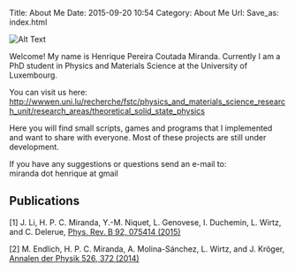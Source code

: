 Title: About Me
Date: 2015-09-20 10:54
Category: About Me
Url:
Save_as: index.html

![Alt Text]({filename}/images/me.jpg)

Welcome!
My name is Henrique Pereira Coutada Miranda.
Currently I am a PhD student in Physics and Materials Science at the University of Luxembourg.

You can visit us here:
http://wwwen.uni.lu/recherche/fstc/physics_and_materials_science_research_unit/research_areas/theoretical_solid_state_physics

Here you will find small scripts, games and programs that I implemented and want to share with everyone.
Most of these projects are still under development.

If you have any suggestions or questions send an e-mail to:  
miranda dot henrique at gmail

Publications
------------

[1] J. Li, H. P. C. Miranda, Y.-M. Niquet, L. Genovese, I. Duchemin, L. Wirtz, and C. Delerue, [Phys. Rev. B 92, 075414 (2015)](http://link.aps.org/doi/10.1103/PhysRevB.92.075414)

[2] M. Endlich, H. P. C. Miranda, A. Molina-Sánchez, L. Wirtz, and J. Kröger, [Annalen der Physik 526, 372 (2014)](http://onlinelibrary.wiley.com/doi/10.1002/andp.201400091/abstract)
